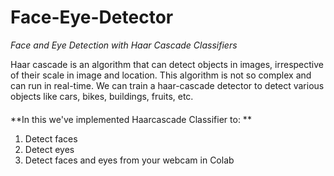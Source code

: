 # Face-Eye-Detector
*Face and Eye Detection with Haar Cascade Classifiers*

Haar cascade is an algorithm that can detect objects in images, irrespective of their scale in image and location. This algorithm is not so complex and can run in real-time. We can train a haar-cascade detector to detect various objects like cars, bikes, buildings, fruits, etc.

####
**In this we've implemented Haarcascade Classifier to: **

1. Detect faces
2. Detect eyes
3. Detect faces and eyes from your webcam in Colab
